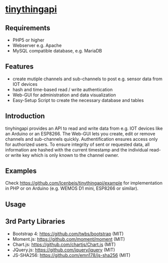 # [tinythingapi](https://github.com/Icenbeis/tinythingapi)

## Requirements
- PHP5 or higher
- Webserver e.g. Apache
- MySQL compatible database, e.g. MariaDB

## Features
- create mutiple channels and sub-channels to post e.g. sensor data from IOT devices
- hash and time-based read / write authentication
- Web-GUI for administration and data visualization
- Easy-Setup Script to create the necessary database and tables

## Introduction
tinyhingapi provides an API to read and write data from e.g. IOT devices like an Arduino or an ESP8266. The Web-GUI lets you create, edit or remove channels and sub-channels quickly. Authentification ensures access only for authorized users. To ensure integrity of sent or requested data, all information are hashed with the current timestamp and the individual read- or write key which is only known to the channel owner.

## Examples
Check https://github.com/Icenbeis/tinythingapi/example for implementation in PHP or on Arduino (e.g. WEMOS D1 mini, ESP8266 or similar).

## Usage

## 3rd Party Libraries

- Bootstrap 4: https://github.com/twbs/bootstrap (MIT)
- Moment.js: https://github.com/moment/moment (MIT)
- Chart.js: https://github.com/chartjs/Chart.js (MIT)
- JQuery.js: https://github.com/jquery/jquery (MIT)
- JS-SHA256: https://github.com/emn178/js-sha256 (MIT)

